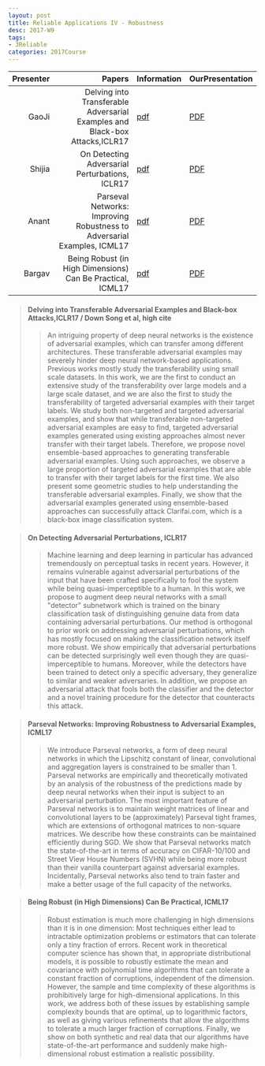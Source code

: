```yaml
---
layout: post
title: Reliable Applications IV - Robustness 
desc: 2017-W9
tags:
- 3Reliable
categories: 2017Course
---
```




| Presenter | Papers | Information| OurPresentation |
| -----: | ----------: | :----- | :----- |
| GaoJi | Delving into Transferable Adversarial Examples and Black-box Attacks,ICLR17 | [pdf](https://arxiv.org/abs/1611.02770) | [PDF]({{site.baseurl}}/talks/20171019-Ji.pdf) |
| Shijia | On Detecting Adversarial Perturbations, ICLR17 | [pdf](https://arxiv.org/abs/1702.04267) | [PDF]({{site.baseurl}}/talks/20171019-Shijia.pdf) |
| Anant | Parseval Networks: Improving Robustness to Adversarial Examples, ICML17 | [pdf](https://arxiv.org/abs/1704.08847) | [PDF]({{site.baseurl}}/talks/20171019-Anant.pdf) |
| Bargav | Being Robust (in High Dimensions) Can Be Practical, ICML17 | [pdf](https://arxiv.org/abs/1703.00893) | [PDF]({{site.baseurl}}/talks/20171019-Bargav.pdf) |



> ####  Delving into Transferable Adversarial Examples and Black-box Attacks,ICLR17 / Down Song et al, high cite 
>> An intriguing property of deep neural networks is the existence of adversarial examples, which can transfer among different architectures. These transferable adversarial examples may severely hinder deep neural network-based applications. Previous works mostly study the transferability using small scale datasets. In this work, we are the first to conduct an extensive study of the transferability over large models and a large scale dataset, and we are also the first to study the transferability of targeted adversarial examples with their target labels. We study both non-targeted and targeted adversarial examples, and show that while transferable non-targeted adversarial examples are easy to find, targeted adversarial examples generated using existing approaches almost never transfer with their target labels. Therefore, we propose novel ensemble-based approaches to generating transferable adversarial examples. Using such approaches, we observe a large proportion of targeted adversarial examples that are able to transfer with their target labels for the first time. We also present some geometric studies to help understanding the transferable adversarial examples. Finally, we show that the adversarial examples generated using ensemble-based approaches can successfully attack Clarifai.com, which is a black-box image classification system.



> ####  On Detecting Adversarial Perturbations, ICLR17 
>> Machine learning and deep learning in particular has advanced tremendously on perceptual tasks in recent years. However, it remains vulnerable against adversarial perturbations of the input that have been crafted specifically to fool the system while being quasi-imperceptible to a human. In this work, we propose to augment deep neural networks with a small "detector" subnetwork which is trained on the binary classification task of distinguishing genuine data from data containing adversarial perturbations. Our method is orthogonal to prior work on addressing adversarial perturbations, which has mostly focused on making the classification network itself more robust. We show empirically that adversarial perturbations can be detected surprisingly well even though they are quasi-imperceptible to humans. Moreover, while the detectors have been trained to detect only a specific adversary, they generalize to similar and weaker adversaries. In addition, we propose an adversarial attack that fools both the classifier and the detector and a novel training procedure for the detector that counteracts this attack.


> #### Parseval Networks: Improving Robustness to Adversarial Examples, ICML17  
>> We introduce Parseval networks, a form of deep neural networks in which the Lipschitz constant of linear, convolutional and aggregation layers is constrained to be smaller than 1. Parseval networks are empirically and theoretically motivated by an analysis of the robustness of the predictions made by deep neural networks when their input is subject to an adversarial perturbation. The most important feature of Parseval networks is to maintain weight matrices of linear and convolutional layers to be (approximately) Parseval tight frames, which are extensions of orthogonal matrices to non-square matrices. We describe how these constraints can be maintained efficiently during SGD. We show that Parseval networks match the state-of-the-art in terms of accuracy on CIFAR-10/100 and Street View House Numbers (SVHN) while being more robust than their vanilla counterpart against adversarial examples. Incidentally, Parseval networks also tend to train faster and make a better usage of the full capacity of the networks.



> ####  Being Robust (in High Dimensions) Can Be Practical, ICML17
>> Robust estimation is much more challenging in high dimensions than it is in one dimension: Most techniques either lead to intractable optimization problems or estimators that can tolerate only a tiny fraction of errors. Recent work in theoretical computer science has shown that, in appropriate distributional models, it is possible to robustly estimate the mean and covariance with polynomial time algorithms that can tolerate a constant fraction of corruptions, independent of the dimension. However, the sample and time complexity of these algorithms is prohibitively large for high-dimensional applications. In this work, we address both of these issues by establishing sample complexity bounds that are optimal, up to logarithmic factors, as well as giving various refinements that allow the algorithms to tolerate a much larger fraction of corruptions. Finally, we show on both synthetic and real data that our algorithms have state-of-the-art performance and suddenly make high-dimensional robust estimation a realistic possibility.


